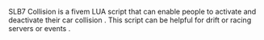 SLB7 Collision is a fivem LUA script that can enable people to activate and deactivate their car collision . 
This script can be helpful for drift or racing servers or events . 
